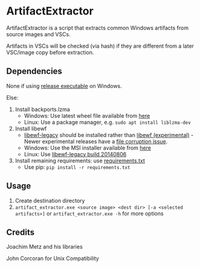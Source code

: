 # ArtifactExtractor
ArtifactExtractor is a script that extracts common Windows artifacts from source images and VSCs.

Artifacts in VSCs will be checked (via hash) if they are different from a later VSC/image copy before extraction.


## Dependencies
None if using [release executable](https://github.com/Silv3rHorn/ArtifactExtractor/releases) on Windows.

Else:
1. Install backports.lzma
    * Windows: Use latest wheel file available from [here](https://www.lfd.uci.edu/~gohlke/pythonlibs/#backports.lzma)
    * Linux: Use a package manager, e.g. `sudo apt install liblzma-dev`
2. Install libewf
    * [libewf-legacy](https://github.com/libyal/libewf-legacy) should be installed rather than [libewf (experimental)](https://github.com/libyal/libewf) - Newer experimental releases have a [file corruption issue](https://github.com/log2timeline/dfvfs/issues/230). 
    * Windows: Use the MSI installer available from [here](https://mega.nz/#!qU9yUQCa!EWpwiZvjGtUIUxldKSGdQkdvLCwJ7t3PGinymU8TfQc)
    * Linux: Use [libewf-legacy build 20140806](https://github.com/libyal/libewf-legacy/releases/tag/20140806)
3. Install remaining requirements: use [requirements.txt](requirements.txt)
    * Use pip: `pip install -r requirements.txt`

## Usage
1. Create destination directory
2. `artifact_extractor.exe <source image> <dest dir> [-a <selected artifacts>]` or `artifact_extractor.exe -h` for more options

## Credits
Joachim Metz and his libraries

John Corcoran for Unix Compatibility
